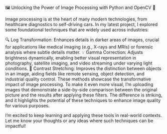 🖼️ Unlocking the Power of Image Processing with Python and OpenCV 🌟

Image processing is at the heart of many modern technologies, from healthcare diagnostics to self-driving cars. In my latest project, I explored some foundational techniques that are widely used across industries:

🔍 Log Transformation: Enhances details in darker areas of images, crucial for applications like medical imaging (e.g., X-rays and MRIs) or forensic analysis where subtle details matter.
💡 Gamma Correction: Adjusts brightness dynamically, enabling better visual representation in photography, satellite imaging, and video streaming under varying light conditions.
🎨 Contrast Stretching: Improves the distinction between objects in an image, aiding fields like remote sensing, object detection, and industrial quality control.
These methods showcase the transformative impact of image processing. To make it even more visual, I’m uploading images that demonstrate a side-by-side comparison between the original picture and the results after applying these filters. The difference is striking, and it highlights the potential of these techniques to enhance image quality for various purposes.

I’m excited to keep learning and applying these tools in real-world contexts. Let me know your thoughts or any ideas where such techniques can be impactful!
